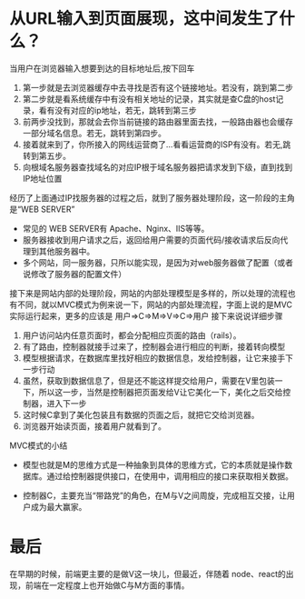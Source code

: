# 从URL输入到页面展现，这中间发生了什么？
当用户在浏览器输入想要到达的目标地址后,按下回车
  1. 第一步就是去浏览器缓存中去寻找是否有这个链接地址。若没有，跳到第二步
  2. 第二步就是看系统缓存中有没有相关地址的记录，其实就是查C盘的host记录，看有没有对应的ip地址，若无，跳转到第三步
  3. 前两步没找到，那就会去你当前链接的路由器里面去找，一般路由器也会缓存一部分域名信息。若无，跳转到第四步。
  4. 接着就来到了，你所接入的网线运营商了...看看运营商的ISP有没有。若无,跳转到第五步。
  5. 向根域名服务器查找域名的对应IP根于域名服务器把请求发到下级，直到找到IP地址位置

经历了上面通过IP找服务器的过程之后，就到了服务器处理阶段，这一阶段的主角是“WEB SERVER”
  - 常见的 WEB SERVER有 Apache、Nginx、IIS等等。
  - 服务器接收到用户请求之后，返回给用户需要的页面代码/接收请求后反向代理到其他服务器中。
  - 多个网站，同一服务器，只所以能实现，是因为对web服务器做了配置（或者说修改了服务器的配置文件）

接下来是网站内部的处理阶段，网站的内部处理模型是多样的，所以处理的流程也有不同，就以MVC模式为例来说一下，网站的内部处理流程，字面上说的是MVC实际运行起来，更多的应该是 用户=>C=>M=>V=>C=>用户 接下来说说详细步骤

 1. 用户访问站内任意页面时，都会分配相应页面的路由（rails）。
 2. 有了路由，控制器就接手过来了，控制器会进行相应的判断，接着转向模型
 3. 模型根据请求，在数据库里找好相应的数据信息，发给控制器，让它来接手下一步行动
 4. 虽然，获取到数据信息了，但是还不能这样提交给用户，需要在V里包装一下，所以这一步，当然是控制器把页面发给V让它美化一下，美化之后交给控制器，进入下一步
 5. 这时候C拿到了美化包装且有数据的页面之后，就把它交给浏览器。
 6. 浏览器开始读页面，接着用户就看到了。

MVC模式的小结

  - 模型也就是M的思维方式是一种抽象到具体的思维方式，它的本质就是操作数据库。通过给控制器提供接口，在使用中，调用相应的接口来获取相关数据。

  - 控制器C，主要充当“带路党”的角色，在M与V之间周旋，完成相互交接，让用户成为最大赢家。
# 最后
在早期的时候，前端更主要的是做V这一块儿，但最近，伴随着 node、react的出现，前端在一定程度上也开始做C与M方面的事情。

